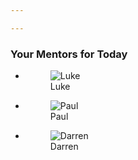 ```yaml
---

---
```


### Your Mentors for Today

<ul class="flexblock gallery">
  <li>
    <figure>
      <img alt="Luke" src="../assets/images/mentor-lb.jpg" />
      <figcaption>Luke</figcaption>
    </figure>
  </li>
  <li>
    <figure>
      <img alt="Paul" src="../assets/images/mentor-pg.jpg" />
      <figcaption>Paul</figcaption>
    </figure>
  </li>
  <li>
  <figure>
    <img alt="Darren" src="../assets/images/mentor-dt.jpg" />
    <figcaption>Darren</figcaption>
  </figure>
  </li>
</ul>
